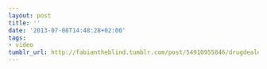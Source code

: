 ```yaml
---
layout: post
title: ''
date: '2013-07-08T14:48:28+02:00'
tags:
- video
tumblr_url: http://fabiantheblind.tumblr.com/post/54910955846/drugdealers-saz
---
```

